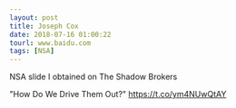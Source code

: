 ```yaml
---
layout: post
title: Joseph Cox
date: 2018-07-16 01:00:22
tourl: www.baidu.com
tags: [NSA]
---
```

NSA slide I obtained on The Shadow Brokers

"How Do We Drive Them Out?" https://t.co/ym4NUwQtAY